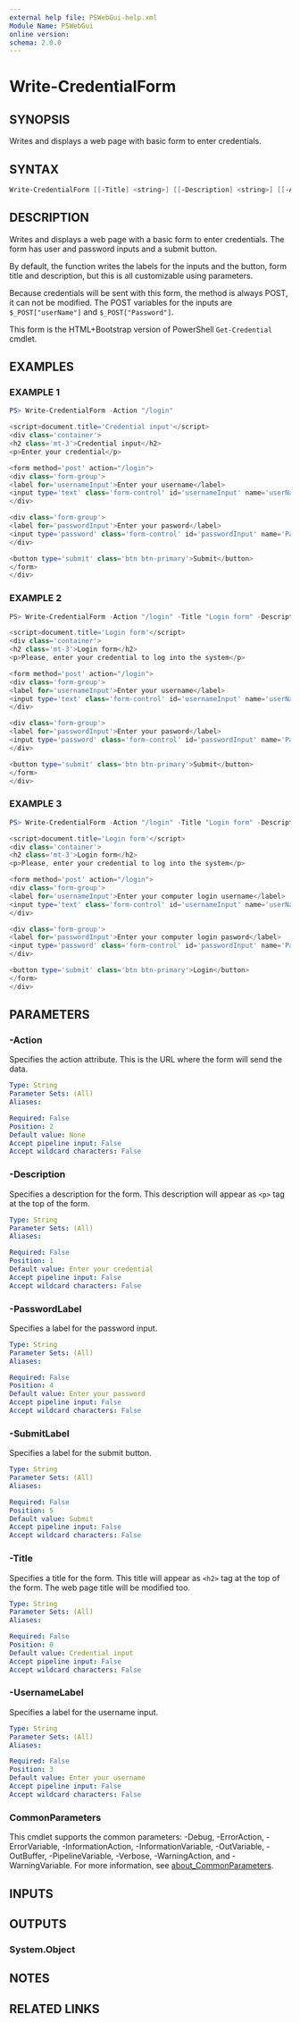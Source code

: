 ```yaml
---
external help file: PSWebGui-help.xml
Module Name: PSWebGui
online version:
schema: 2.0.0
---
```


# Write-CredentialForm

## SYNOPSIS
Writes and displays a web page with basic form to enter credentials.

## SYNTAX
```powershell
Write-CredentialForm [[-Title] <string>] [[-Description] <string>] [[-Action] <string>] [[-UsernameLabel] <string>] [[-PasswordLabel] <string>] [[-SubmitLabel] <string>]  [<CommonParameters>]
```

## DESCRIPTION
Writes and displays a web page with a basic form to enter credentials. The form has user and password inputs and a submit button.

By default, the function writes the labels for the inputs and the button, form title and description, but this is all customizable using parameters.

Because credentials will be sent with this form, the method is always POST, it can not be modified. The POST variables for the inputs are ```$_POST["userName"]``` and ```$_POST["Password"]```.

This form is the HTML+Bootstrap version of PowerShell ```Get-Credential``` cmdlet.

## EXAMPLES

### EXAMPLE 1
```powershell
PS> Write-CredentialForm -Action "/login"

<script>document.title='Credential input'</script>
<div class='container'>
<h2 class='mt-3'>Credential input</h2>
<p>Enter your credential</p>

<form method='post' action="/login">
<div class='form-group'>
<label for='usernameInput'>Enter your username</label>
<input type='text' class='form-control' id='usernameInput' name='userName' autofocus>
</div>

<div class='form-group'>
<label for='passwordInput'>Enter your pasword</label>
<input type='password' class='form-control' id='passwordInput' name='Password'>
</div>

<button type='submit' class='btn btn-primary'>Submit</button>
</form>
</div>
```

### EXAMPLE 2
```powershell
PS> Write-CredentialForm -Action "/login" -Title "Login form" -Description "Please, enter your credential to log into the system"

<script>document.title='Login form'</script>
<div class='container'>
<h2 class='mt-3'>Login form</h2>
<p>Please, enter your credential to log into the system</p>

<form method='post' action="/login">
<div class='form-group'>
<label for='usernameInput'>Enter your username</label>
<input type='text' class='form-control' id='usernameInput' name='userName' autofocus>
</div>

<div class='form-group'>
<label for='passwordInput'>Enter your pasword</label>
<input type='password' class='form-control' id='passwordInput' name='Password'>
</div>

<button type='submit' class='btn btn-primary'>Submit</button>
</form>
</div>
```

### EXAMPLE 3
```powershell
PS> Write-CredentialForm -Action "/login" -Title "Login form" -Description "Please, enter your credential to log into the system" -UsernameLabel "Enter your computer login username" -PasswordLabel "Enter your computer login password" -SubmitLabel "Login"

<script>document.title='Login form'</script>
<div class='container'>
<h2 class='mt-3'>Login form</h2>
<p>Please, enter your credential to log into the system</p>

<form method='post' action="/login">
<div class='form-group'>
<label for='usernameInput'>Enter your computer login username</label>
<input type='text' class='form-control' id='usernameInput' name='userName' autofocus>
</div>

<div class='form-group'>
<label for='passwordInput'>Enter your computer login pasword</label>
<input type='password' class='form-control' id='passwordInput' name='Password'>
</div>

<button type='submit' class='btn btn-primary'>Login</button>
</form>
</div>
```

## PARAMETERS

### -Action
Specifies the action attribute. This is the URL where the form will send the data.

```yaml
Type: String
Parameter Sets: (All)
Aliases: 

Required: False
Position: 2
Default value: None
Accept pipeline input: False
Accept wildcard characters: False
```

### -Description
Specifies a description for the form. This description will appear as ```<p>``` tag at the top of the form.

```yaml
Type: String
Parameter Sets: (All)
Aliases: 

Required: False
Position: 1
Default value: Enter your credential
Accept pipeline input: False
Accept wildcard characters: False
```

### -PasswordLabel
Specifies a label for the password input.

```yaml
Type: String
Parameter Sets: (All)
Aliases: 

Required: False
Position: 4
Default value: Enter your password
Accept pipeline input: False
Accept wildcard characters: False
```

### -SubmitLabel
Specifies a label for the submit button.

```yaml
Type: String
Parameter Sets: (All)
Aliases: 

Required: False
Position: 5
Default value: Submit
Accept pipeline input: False
Accept wildcard characters: False
```

### -Title
Specifies a title for the form. This title will appear as ```<h2>``` tag at the top of the form. The web page title will be modified too.

```yaml
Type: String
Parameter Sets: (All)
Aliases: 

Required: False
Position: 0
Default value: Credential input
Accept pipeline input: False
Accept wildcard characters: False
```

### -UsernameLabel
Specifies a label for the username input.

```yaml
Type: String
Parameter Sets: (All)
Aliases: 

Required: False
Position: 3
Default value: Enter your username
Accept pipeline input: False
Accept wildcard characters: False
```

### CommonParameters
This cmdlet supports the common parameters: -Debug, -ErrorAction, -ErrorVariable, -InformationAction, -InformationVariable, -OutVariable, -OutBuffer, -PipelineVariable, -Verbose, -WarningAction, and -WarningVariable. For more information, see [about_CommonParameters](http://go.microsoft.com/fwlink/?LinkID=113216).

## INPUTS

## OUTPUTS
### System.Object

## NOTES

## RELATED LINKS